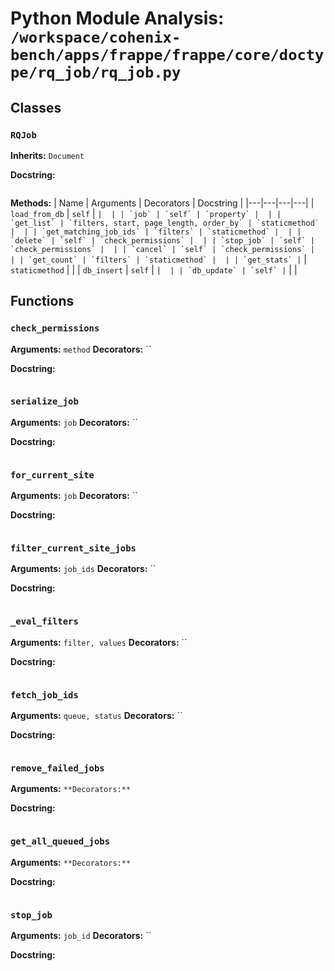 # Python Module Analysis: `/workspace/cohenix-bench/apps/frappe/frappe/core/doctype/rq_job/rq_job.py`

## Classes

### `RQJob`
**Inherits:** `Document`


**Docstring:**
```

```

**Methods:**
| Name | Arguments | Decorators | Docstring |
|---|---|---|---|
| `load_from_db` | `self` | `` |  |
| `job` | `self` | `property` |  |
| `get_list` | `filters, start, page_length, order_by` | `staticmethod` |  |
| `get_matching_job_ids` | `filters` | `staticmethod` |  |
| `delete` | `self` | `check_permissions` |  |
| `stop_job` | `self` | `check_permissions` |  |
| `cancel` | `self` | `check_permissions` |  |
| `get_count` | `filters` | `staticmethod` |  |
| `get_stats` | `` | `staticmethod` |  |
| `db_insert` | `self` | `` |  |
| `db_update` | `self` | `` |  |





## Functions

### `check_permissions`
**Arguments:** `method`
**Decorators:** ``

**Docstring:**
```

```
### `serialize_job`
**Arguments:** `job`
**Decorators:** ``

**Docstring:**
```

```
### `for_current_site`
**Arguments:** `job`
**Decorators:** ``

**Docstring:**
```

```
### `filter_current_site_jobs`
**Arguments:** `job_ids`
**Decorators:** ``

**Docstring:**
```

```
### `_eval_filters`
**Arguments:** `filter, values`
**Decorators:** ``

**Docstring:**
```

```
### `fetch_job_ids`
**Arguments:** `queue, status`
**Decorators:** ``

**Docstring:**
```

```
### `remove_failed_jobs`
**Arguments:** ``
**Decorators:** ``

**Docstring:**
```

```
### `get_all_queued_jobs`
**Arguments:** ``
**Decorators:** ``

**Docstring:**
```

```
### `stop_job`
**Arguments:** `job_id`
**Decorators:** ``

**Docstring:**
```

```

